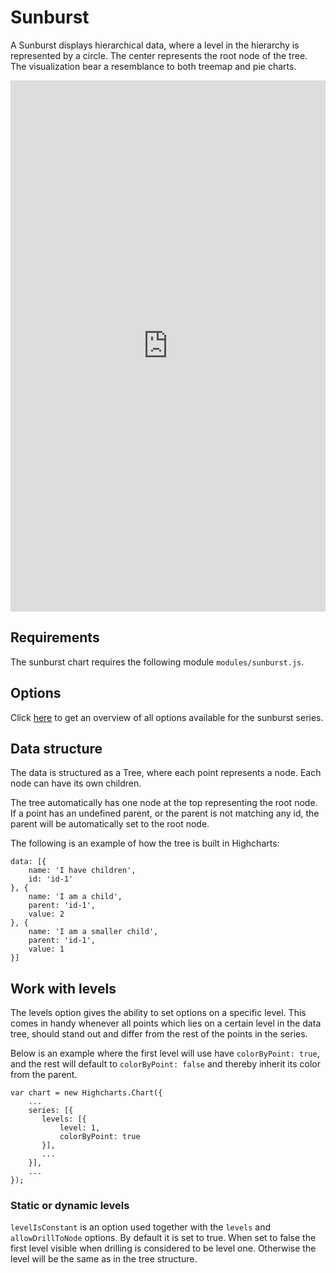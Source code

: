 Sunburst
===

A Sunburst displays hierarchical data, where a level in the hierarchy is represented by a circle. The center represents the root node of the tree. The visualization bear a resemblance to both treemap and pie charts.

<iframe style="width: 100%; height: 850px; border: none;" src=https://www.highcharts.com/samples/embed/highcharts/demo/sunburst></iframe>

Requirements
------------

The sunburst chart requires the following module `modules/sunburst.js`.

Options
-------

Click [here](https://api.highcharts.com/highcharts/plotOptions.sunburst) to get an overview of all options available for the sunburst series.

Data structure
--------------

The data is structured as a Tree, where each point represents a node. Each node can have its own children.

The tree automatically has one node at the top representing the root node. If a point has an undefined parent, or the parent is not matching any id, the parent will be automatically set to the root node.

The following is an example of how the tree is built in Highcharts:

    
    data: [{
        name: 'I have children',
        id: 'id-1'
    }, {
        name: 'I am a child',
        parent: 'id-1',
        value: 2
    }, {
        name: 'I am a smaller child',
        parent: 'id-1',
        value: 1
    }]
    

Work with levels
----------------

The levels option gives the ability to set options on a specific level. This comes in handy whenever all points which lies on a certain level in the data tree, should stand out and differ from the rest of the points in the series.

Below is an example where the first level will use have `colorByPoint: true`, and the rest will default to `colorByPoint: false` and thereby inherit its color from the parent.

    
    var chart = new Highcharts.Chart({
        ...
        series: [{
           levels: [{
               level: 1,
               colorByPoint: true
           }],
           ...
        }],
        ...
    }); 

### Static or dynamic levels

`levelIsConstant` is an option used together with the `levels` and `allowDrillToNode` options. By default it is set to true. When set to false the first level visible when drilling is considered to be level one. Otherwise the level will be the same as in the tree structure.
